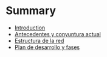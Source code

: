 # Summary

* [Introduction](README.md)
* [Antecedentes y conyuntura actual](antecedentes-coyuntura.md)
* [Estructura de la red](estructura-de-la-red.md)
* [Plan de desarrollo y fases](plan_de_desarrollo_y_fases.md)

